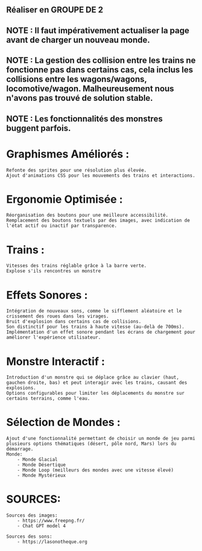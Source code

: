 ## Réaliser en GROUPE DE 2


## NOTE : Il faut impérativement actualiser la page avant de charger un nouveau monde.

## NOTE : La gestion des collision entre les trains ne fonctionne pas dans certains cas, cela inclus les collisions entre les wagons/wagons, locomotive/wagon. Malheureusement nous n'avons pas trouvé de solution stable.

## NOTE : Les fonctionnalités des monstres buggent parfois.


# Graphismes Améliorés :
	Refonte des sprites pour une résolution plus élevée.
	Ajout d'animations CSS pour les mouvements des trains et interactions.

# Ergonomie Optimisée :
	Réorganisation des boutons pour une meilleure accessibilité.
	Remplacement des boutons textuels par des images, avec indication de l'état actif ou inactif par transparence.

# Trains :
	Vitesses des trains réglable grâce à la barre verte.
	Explose s'ils rencontres un monstre

# Effets Sonores :
	Intégration de nouveaux sons, comme le sifflement aléatoire et le crissement des roues dans les virages.
	Bruit d'explosion dans certains cas de collisions.
	Son distinctif pour les trains à haute vitesse (au-delà de 700ms).
	Implémentation d'un effet sonore pendant les écrans de chargement pour améliorer l'expérience utilisateur.


# Monstre Interactif :
	Introduction d'un monstre qui se déplace grâce au clavier (haut, gauchen droite, bas) et peut interagir avec les trains, causant des explosions.
	Options configurables pour limiter les déplacements du monstre sur certains terrains, comme l'eau.

# Sélection de Mondes :
	Ajout d'une fonctionnalité permettant de choisir un monde de jeu parmi plusieurs options thématiques (désert, pôle nord, Mars) lors du démarrage.
	Monde:
		- Monde Glacial
		- Monde Désertique
		- Monde Loop (meilleurs des mondes avec une vitesse élevé)
		- Monde Mystérieux

# SOURCES: 
	Sources des images:
		- https://www.freepng.fr/
		- Chat GPT model 4

	Sources des sons:
		- https://lasonotheque.org
